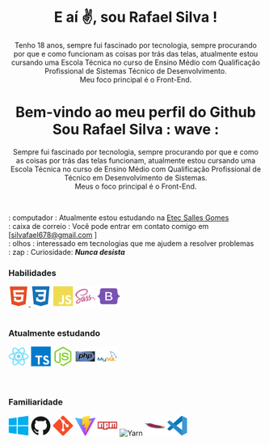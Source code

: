 <div align="center">
<h1 align="center"> E aí ✌️, sou Rafael Silva ! </h1>
<p>Tenho 18 anos, sempre fui fascinado por tecnologia, sempre procurando por que e como funcionam as coisas por trás das telas, atualmente estou cursando uma Escola Técnica no curso de Ensino Médio com Qualificação Profissional de Sistemas Técnico de Desenvolvimento.<br>Meu foco principal é o Front-End.</p>
<h1 align="center"> Bem-vindo ao meu perfil do Github Sou Rafael Silva : wave : </h1> 
<p>Sempre fui fascinado por tecnologia, sempre procurando por que e como as coisas por trás das telas funcionam, atualmente estou cursando uma Escola Técnica no curso de Ensino Médio com Qualificação Profissional de Técnico em Desenvolvimento de Sistemas.<br>Meus o foco principal é o Front-End.</p>
</div>
<br>


: computador : Atualmente estou estudando na [ Etec Salles Gomes ](https://www.cps.sp.gov.br/etecs/etec-salles-gomes/) <br>
: caixa de correio : 	 Você pode entrar em contato comigo em [silvafael678@gmail.com ]<br>
: olhos : interessado em tecnologias que me ajudem a resolver problemas <br>
: zap : Curiosidade: ***Nunca desista*** <br>

<h3>Habilidades</h3>
<a href="https://developer.mozilla.org/en-US/docs/Glossary/HTML5" target="_blank" rel="noreferrer"><img src="src/icons/skills/html5.svg " " width="40" height="40" alt="HTML5" />
<a href="https://developer.mozilla.org/pt-BR/docs/Web/CSS" target="_blank" rel="noreferrer"><img src="src/icons/skills/css3.svg " width="40" height="40" alt="Css" /></a>
<a href="https://developer.mozilla.org/en-US/docs/Web/JavaScript" target="_blank" rel="noreferrer"><img src="src/icons/skills/javascript.svg " width="40" height="40" alt="Javascript" /></a>
<a href="https://sass-lang.com/" target="_blank" rel="noreferrer"><img src="src/icons/skills/sass.svg" width="40" height=" 40" alt="Sass" /></a>
<a href="https://getbootstrap.com/" target="_blank" rel="noreferrer"><img src="src/icons/skills/bootstrap.svg" width="45" height="40" alt="Bootstrap" /></a>
<br>
<br>
<h3>Atualmente estudando</h3>
<a href="https://reactjs.org/" target="_blank" rel="noreferrer"><img src="src/icons/skills/react.svg" width="40" height="40" alt="Reagir" /></a>
<a href="https://www.typescriptlang.org/" rel="nofollow"><img src="src/icons/skills/typescript.svg" width="40" height="40" alt=" Datilografado"></a>
<a href="https://nodejs.org/en/" rel="nofollow"><img src="src/icons/skills/nodejs.svg" width="40" height="40" alt=" NodeJS"></a>
<a href="https://www.php.net/" rel="nofollow"><img src="src/icons/skills/php.svg" width="40" height="40" alt=" PHP"></a>
<a href="https://www.mysql.com" rel="nofollow"><img src="src/icons/skills/mysql.svg" width="40" height="40" alt="Mysql "></a>
<br>
<br>
<br>
<h3>Familiaridade</h3>
<img src="src/icons/skills/windows.svg" width="40" height="40" alt="Windows">
<img src="src/icons/skills/github.svg" width="40" height="40" alt="GitHub">
<img src="src/icons/skills/git.svg" width="40" height="40" alt="Git">
<img src="src/icons/skills/vitejs.svg" width="40" height="40" alt="Vite">
<img src="src/icons/skills/npm.svg" width="40" height="40" alt="npm">
<img src="src/icons/skills/yarn.svg" width="40" height="40" alt="Yarn">
<img src="src/icons/skills/apache.svg" width="40" height="40" alt="Apache">
<img src="src/icons/skills/vscode.svg" width="40" height="40" alt="VScode">
</div>
</main>
